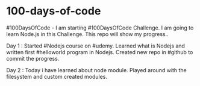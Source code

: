 # 100-days-of-code
#100DaysOfCode - I am starting #100DaysOfCode Challenge.  I am going to learn Node.js in this Challenge. This repo will show my progress..

Day 1 : Started #Nodejs course on #udemy. Learned what is Nodejs and written first #helloworld program in Nodejs. Created new repo in #github to commit the progress.

Day 2 : Today i have learned about node module. Played around with the filesystem and custom created modules.
